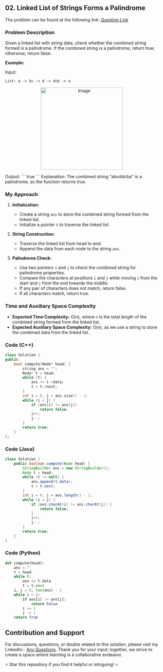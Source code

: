 ## 02. Linked List of Strings Forms a Palindrome

The problem can be found at the following link: [Question Link](https://www.geeksforgeeks.org/problems/linked-list-of-strings-forms-a-palindrome/1)

### Problem Description

Given a linked list with string data, check whether the combined string formed is a palindrome. If the combined string is a palindrome, return true; otherwise, return false.

**Example:**

Input:
```
List: a -> bc -> d -> dcb -> a
```
<p align="center">
  <img src="https://github.com/Hunterdii/GeeksforGeeks-POTD/assets/124852522/8cb72c70-4ba5-4a0c-a4be-2e6d747df382" alt="Image" width="270" />
</p>
Output:
```
true
```
Explanation:
The combined string "abcddcba" is a palindrome, so the function returns true.

### My Approach

1. **Initialization:**
   - Create a string `ans` to store the combined string formed from the linked list.
   - Initialize a pointer `t` to traverse the linked list.

2. **String Construction:**
   - Traverse the linked list from head to end.
   - Append the data from each node to the string `ans`.

3. **Palindrome Check:**
   - Use two pointers `i` and `j` to check the combined string for palindrome properties.
   - Compare the characters at positions `i` and `j` while moving `i` from the start and `j` from the end towards the middle.
   - If any pair of characters does not match, return false.
   - If all characters match, return true.

### Time and Auxiliary Space Complexity

- **Expected Time Complexity:** O(n), where `n` is the total length of the combined string formed from the linked list.
- **Expected Auxiliary Space Complexity:** O(n), as we use a string to store the combined data from the linked list.

### Code (C++)

```cpp
class Solution {
public:
    bool compute(Node* head) {
        string ans = "";
        Node* t = head;
        while (t) {
            ans += t->data;
            t = t->next;
        }
        int i = 0, j = ans.size() - 1;
        while (i < j) {
            if (ans[i] != ans[j])
                return false;
            i++;
            j--;
        }
        return true;
    }
};
```

### Code (Java)

```java
class Solution {
    public boolean compute(Node head) {
        StringBuilder ans = new StringBuilder();
        Node t = head;
        while (t != null) {
            ans.append(t.data);
            t = t.next;
        }
        int i = 0, j = ans.length() - 1;
        while (i < j) {
            if (ans.charAt(i) != ans.charAt(j)) {
                return false;
            }
            i++;
            j--;
        }
        return true;
    }
}
```

### Code (Python)

```python
def compute(head):
    ans = ""
    t = head
    while t:
        ans += t.data
        t = t.next
    i, j = 0, len(ans) - 1
    while i < j:
        if ans[i] != ans[j]:
            return False
        i += 1
        j -= 1
    return True
```

## Contribution and Support

For discussions, questions, or doubts related to this solution, please visit my LinkedIn:- [Any Questions](https://www.linkedin.com/in/het-patel-8b110525a/).
Thank you for your input; together, we strive to create a space where learning is a collaborative endeavor.

⭐ Star this repository if you find it helpful or intriguing! ⭐
